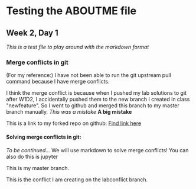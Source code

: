 # Testing the ABOUTME file
## Week 2, Day 1

*This is a test file to play around with the markdown format*

### Merge conflicts in git

(For my reference:) I have not been able to run the git upstream pull command because I have merge conflicts.

I think the merge conflict is because when I pushed my lab solutions to git after W1D2, I accidentally pushed them to the new branch I created in class "newfeature". So I went to github and merged this branch to my master branch manually.
*This was a mistake*
**A big mistake**

This is a link to my forked repo on github:
[Find link here](https://github.com/ksaslow/data-pt-ber-08-20)

#### Solving merge conflicts in git:

*To be continued...*
We will use markdown to solve merge conflicts! You can also do this is jupyter

This is my master branch.

This is the conflict I am creating on the labconflict branch. 
